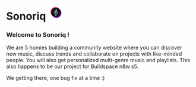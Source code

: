 <h1> Sonoriq <img  src="https://github.com/sagnik-004/Sonoriq/blob/main/Assets/logo.png" width="40" height=auto></h1>

<h3>Welcome to Sonoriq !</h3>

We are 5 homies building a community website where you can discover new music, discuss trends and collaborate on projects with like-minded people. You will also get personalized multi-genre music and playlists.
This also happens to be our project for Buildspace n&w s5.


We getting there, one bug fix at a time :)
